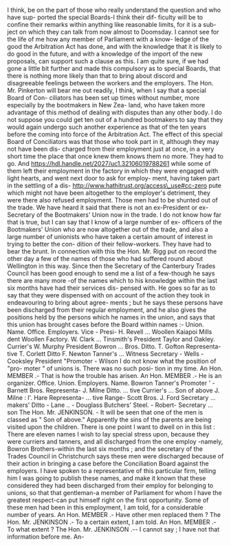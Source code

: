 I think, be on the part of those who really understand the question and who have sup- ported the special Boards-I think their dif- ficulty will be to confine their remarks within anything like reasonable limits, for it is a sub- ject on which they can talk from now almost to Doomsday. I cannot see for the life of me how any member of Parliament with a know- ledge of the good the Arbitration Act has done, and with the knowledge that it is likely to do good in the future, and with a knowledge of the import of the new proposals, can support such a clause as this. I am quite sure, if we had gone a little bit further and made this compulsory as to special Boards, that there is nothing more likely than that to bring about discord and disagreeable feelings between the workers and the employers. The Hon. Mr. Pinkerton will bear me out readily, I think, when I say that a special Board of Con- ciliators has been set up times without number, more especially by the bootmakers in New Zea- land, who have taken more advantage of this method of dealing with disputes than any other body. I do not suppose you could get ten out of a hundred bootmakers to say that they would again undergo such another experience as that of the ten years before the coming into force of the Arbitration Act. The effect of this special Board of Conciliators was that those who took part in it, although they may not have been dis- charged from their employment just at once, in a very short time the place that once knew them knows them no more. They had to go. And https://hdl.handle.net/2027/uc1.32106019788261 while some of them left their employment in the factory in which they were engaged with light hearts, and went next door to ask for employ- ment, having taken part in the settling of a dis- http://www.hathitrust.org/access\_use#cc-zero pute which might not have been altogether to the employer's detriment, they were there also refused employment. Those men had to be shunted out of the trade. We have heard it said that there is not an ex-President or ex- Secretary of the Bootmakers' Union now in the trade. I do not know how far that is true, but I can say that I know of a large number of ex- officers of the Bootmakers' Union who are now altogether out of the trade, and also a large number of unionists who have taken a certain amount of interest in trying to better the con- dition of their fellow-workers. They have had to bear the brunt. In connection with this the Hon. Mr. Rigg put on record the other day a few of the names of those who had suffered round about Wellington in this way. Since then the Secretary of the Canterbury Trades Council has been good enough to send me a list of a few-though he says there are many more -of the names which to his knowledge within the last six months have had their services dis- pensed with. He goes so far as to say that they were dispensed with on account of the action they took in endeavouring to bring about agree- ments ; but he says these persons have been discharged from their regular employment, and he also gives the positions held by the persons which he names in the union, and says that this union has brought cases before the Board within names :- Union. Name. Office. Employers. Vice - Presi- H. Revell ... Woollen Kaiapoi Mills dent Woollen Factory. W. Clark ... Tinsmith's President Taylor and Oakley. Currier's W. Murphy President Bowron ... Bros. Ditto. T. Gofton Representa- tive T. Corlett Ditto F. Newton Tanner's ... Witness Secretary - Wells - Cooksley President "Promoter - Wilson I do not know what the position of "pro- moter " of unions is. There was no such posi- tion in my time. An Hon. MEMBER .- That is how the trouble has arisen. An Hon. MEMBER .- He is an organizer. Office. Union. Employers. Name. Bowron Tanner's Promoter ' - Barnett Bros. Representa- J. Milne Ditto. ... tive Currier's ... Son of above J. Milne : l'. Hare Representa- ... tive Range- Scott Bros. J. Ford Secretary ... makers' Ditto - Lane .. - Douglass Butchers' Steel. - Robert- Secretary ... son The Hon. Mr. JENKINSON. - It will be seen that one of the men is classed as " Son of above." Apparently the sins of the parents are being visited upon the children. There is one point I want to dwell on in this list : There are eleven names I wish to lay special stress upon, because they were curriers and tanners, and all discharged from the one employ -namely, Bowron Brothers-within the last six months ; and the secretary of the Trades Council in Christchurch says these men were discharged because of their action in bringing a case before the Conciliation Board against the employers. I have spoken to a representative of this particular firm, telling him I was going to publish these names, and make it known that these considered they had been discharged from their employ for belonging to unions, so that that gentleman-a member of Parliament for whom I have the greatest respect-can put himself right on the first opportunity. Some of these men had been in this employment, I am told, for a considerable number of years. An Hon. MEMBER .- Have other men replaced them ? The Hon. Mr. JENKINSON .- To a certain extent, I am told. An Hon. MEMBER .- To what extent ? The Hon. Mr. JENKINSON .-- I cannot say ; I have not that information before me. An- 